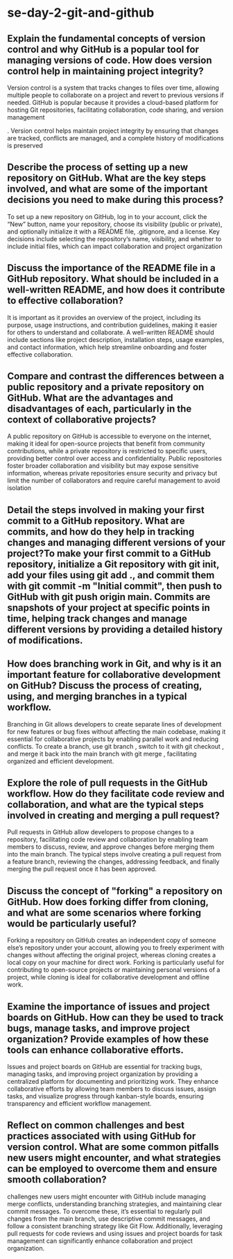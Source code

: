 # se-day-2-git-and-github
## Explain the fundamental concepts of version control and why GitHub is a popular tool for managing versions of code. How does version control help in maintaining project integrity?
Version control is a system that tracks changes to files over time, allowing multiple people to collaborate on a project and revert to previous versions if needed. GitHub is popular because it provides a cloud-based platform for hosting Git repositories, facilitating collaboration, code sharing, and version management

. Version control helps maintain project integrity by ensuring that changes are tracked, conflicts are managed, and a complete history of modifications is preserved

## Describe the process of setting up a new repository on GitHub. What are the key steps involved, and what are some of the important decisions you need to make during this process?
To set up a new repository on GitHub, log in to your account, click the “New” button, name your repository, choose its visibility (public or private), and optionally initialize it with a README file, .gitignore, and a license. Key decisions include selecting the repository’s name, visibility, and whether to include initial files, which can impact collaboration and project organization

## Discuss the importance of the README file in a GitHub repository. What should be included in a well-written README, and how does it contribute to effective collaboration?
It is important as it provides an overview of the project, including its purpose, usage instructions, and contribution guidelines, making it easier for others to understand and collaborate. A well-written README should include sections like project description, installation steps, usage examples, and contact information, which help streamline onboarding and foster effective collaboration.
## Compare and contrast the differences between a public repository and a private repository on GitHub. What are the advantages and disadvantages of each, particularly in the context of collaborative projects?
A public repository on GitHub is accessible to everyone on the internet, making it ideal for open-source projects that benefit from community contributions, while a private repository is restricted to specific users, providing better control over access and confidentiality. Public repositories foster broader collaboration and visibility but may expose sensitive information, whereas private repositories ensure security and privacy but limit the number of collaborators and require careful management to avoid isolation

## Detail the steps involved in making your first commit to a GitHub repository. What are commits, and how do they help in tracking changes and managing different versions of your project?To make your first commit to a GitHub repository, initialize a Git repository with git init, add your files using git add ., and commit them with git commit -m "Initial commit", then push to GitHub with git push origin main. Commits are snapshots of your project at specific points in time, helping track changes and manage different versions by providing a detailed history of modifications.


## How does branching work in Git, and why is it an important feature for collaborative development on GitHub? Discuss the process of creating, using, and merging branches in a typical workflow.
Branching in Git allows developers to create separate lines of development for new features or bug fixes without affecting the main codebase, making it essential for collaborative projects by enabling parallel work and reducing conflicts. To create a branch, use git branch <branch-name>, switch to it with git checkout <branch-name>, and merge it back into the main branch with git merge <branch-name>, facilitating organized and efficient development.

## Explore the role of pull requests in the GitHub workflow. How do they facilitate code review and collaboration, and what are the typical steps involved in creating and merging a pull request?
Pull requests in GitHub allow developers to propose changes to a repository, facilitating code review and collaboration by enabling team members to discuss, review, and approve changes before merging them into the main branch. The typical steps involve creating a pull request from a feature branch, reviewing the changes, addressing feedback, and finally merging the pull request once it has been approved.

## Discuss the concept of "forking" a repository on GitHub. How does forking differ from cloning, and what are some scenarios where forking would be particularly useful?
Forking a repository on GitHub creates an independent copy of someone else’s repository under your account, allowing you to freely experiment with changes without affecting the original project, whereas cloning creates a local copy on your machine for direct work. Forking is particularly useful for contributing to open-source projects or maintaining personal versions of a project, while cloning is ideal for collaborative development and offline work.

## Examine the importance of issues and project boards on GitHub. How can they be used to track bugs, manage tasks, and improve project organization? Provide examples of how these tools can enhance collaborative efforts.
Issues and project boards on GitHub are essential for tracking bugs, managing tasks, and improving project organization by providing a centralized platform for documenting and prioritizing work. They enhance collaborative efforts by allowing team members to discuss issues, assign tasks, and visualize progress through kanban-style boards, ensuring transparency and efficient workflow management.

## Reflect on common challenges and best practices associated with using GitHub for version control. What are some common pitfalls new users might encounter, and what strategies can be employed to overcome them and ensure smooth collaboration?
 challenges new users might encounter with GitHub include managing merge conflicts, understanding branching strategies, and maintaining clear commit messages. To overcome these, it’s essential to regularly pull changes from the main branch, use descriptive commit messages, and follow a consistent branching strategy like Git Flow. Additionally, leveraging pull requests for code reviews and using issues and project boards for task management can significantly enhance collaboration and project organization.
